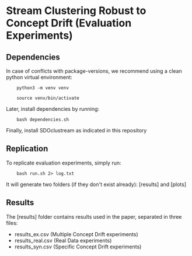 # Stream Clustering Robust to Concept Drift (Evaluation Experiments)

## Dependencies

In case of conflicts with package-versions, we recommend using a clean python virtual environment:

        python3 -m venv venv

        source venv/bin/activate


Later, install dependencies by running:

        bash dependencies.sh

Finally, install SDOclustream as indicated in this repository


## Replication

To replicate evaluation experiments, simply run:

        bash run.sh 2> log.txt

It will generate two folders (if they don't exist already): [results] and [plots]

## Results

The [results] folder contains results used in the paper, separated in three files:

- results_ex.csv (Multiple Concept Drift experiments)
- results_real.csv (Real Data experiments)
- results_syn.csv (Specific Concept Drift experiments)
